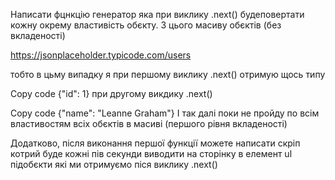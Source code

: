 Написати фцнкцію генератор яка при виклику .next() будеповертати кожну окрему властивість обєкту. З цього масиву обєктів (без вкладеності)

https://jsonplaceholder.typicode.com/users

тобто в цьму випадку я при першому виклику .next() отримую щось типу

Copy code
{"id": 1}
при другому викдику .next()

Copy code
{"name": "Leanne Graham"}
І так далі поки не пройду по всім властивостям всіх обєктів в масиві (першого рівня вкладеності)

Додатково, після виконання першої функції можете написати скріп котрий буде кожні пів секунди виводити на сторінку в елемент ul підобєкти які ми отримуємо піся виклику .next() 

